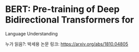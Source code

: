 # BERT: Pre-training of Deep Bidirectional Transformers for
Language Understanding

누가 읽음?: 박세용
논문 링크: https://arxiv.org/abs/1810.04805